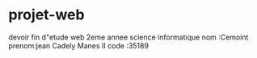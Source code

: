 # projet-web
devoir fin d"etude web 2eme annee science informatique
nom :Cemoint
prenom:jean Cadely Manes II
code :35189
